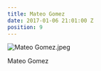 ```yaml
---
title: Mateo Gomez
date: 2017-01-06 21:01:00 Z
position: 9
---
```


![Mateo Gomez.jpeg](/uploads/Mateo%20Gomez.jpeg)

Mateo Gomez